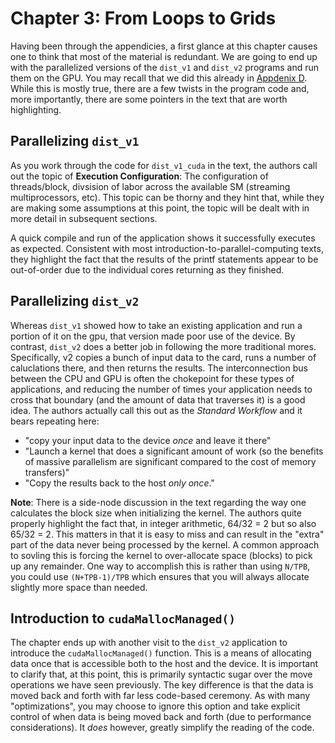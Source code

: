 # Chapter 3: From Loops to Grids

Having been through the appendicies, a first glance at this chapter causes one to think that most of the material is redundant. We are going to end up with the parallelized versions of the `dist_v1` and `dist_v2` programs and run them on the GPU. You may recall that we did this already in [Appdenix D](../Appendix_D/readme.md). While this is mostly true, there are a few twists in the program code and, more importantly, there are some pointers in the text that are worth highlighting.

## Parallelizing `dist_v1`
As you work through the code for `dist_v1_cuda` in the text, the authors call out the topic of __Execution Configuration__: The configuration of threads/block, divsision of labor across the available SM (streaming multiprocessors, etc). This topic can be thorny and they hint that, while they are making some assumptions at this point, the topic will be dealt with in more detail in subsequent sections.

A quick compile and run of the application shows it successfully executes as expected. Consistent with most introduction-to-parallel-computing texts, they highlight the fact that the results of the printf statements appear to be out-of-order due to the individual cores returning as they finished.

## Parallelizing `dist_v2`
Whereas `dist_v1` showed how to take an existing application and run a portion of it on the gpu, that version made poor use of the device. By contrast, `dist_v2` does a better job in following the more traditional mores. Specifically, v2 copies a bunch of input data to the card, runs a number of caluclations there, and then returns the results. The interconnection bus between the CPU and GPU is often the chokepoint for these types of applications, and reducing the number of times your application needs to cross that boundary (and the amount of data that traverses it) is a good idea. The authors actually call this out as the _Standard Workflow_ and it bears repeating here:

- "copy your input data to the device _once_ and leave it there"
- "Launch a kernel that does a significant amount of work (so the benefits of massive parallelism are significant compared to the cost of memory transfers)"
- "Copy the results back to the host _only once_."


__Note__: There is a side-node discussion in the text regarding the way one calculates the block size when initializing the kernel. The authors quite properly highlight the fact that, in integer arithmetic, 64/32 = 2 but so also 65/32 = 2. This matters in that it is easy to miss and can result in the "extra" part of the data never being processed by the kernel. A common approach to sovling this is forcing the kernel to over-allocate space (blocks) to pick up any remainder. One way to accomplish this is rather than using `N/TPB`, you could use `(N+TPB-1)/TPB` which ensures that you will always allocate slightly more space than needed.

## Introduction to `cudaMallocManaged()`
The chapter ends up with another visit to the `dist_v2` application to introduce the `cudaMallocManaged()` function. This is a means of allocating data once that is accessible both to the host and the device. It is important to clarify that, at this point, this is primarily syntactic sugar over the move operations we have seen previously. The key difference is that the data is moved back and forth with far less code-based ceremony. As with many "optimizations", you may choose to ignore this option and take explicit control of when data is being moved back and forth (due to performance considerations). It _does_ however, greatly simplify the reading of the code.
